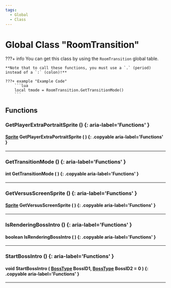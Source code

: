```yaml
---
tags:
  - Global
  - Class
---
```

# Global Class "RoomTransition"

???+ info
    You can get this class by using the `RoomTransition` global table.

    **Note that to call these functions, you must use a `.` (period) instead of a `:` (colon)!**
    
    ???+ example "Example Code"
        ```lua
        local tmode = RoomTransition.GetTransitionMode()
        ```


## Functions

### GetPlayerExtraPortraitSprite () {: aria-label='Functions' }
#### [Sprite](Sprite.md) GetPlayerExtraPortraitSprite ( ) {: .copyable aria-label='Functions' }

___
### GetTransitionMode () {: aria-label='Functions' }
#### int GetTransitionMode ( ) {: .copyable aria-label='Functions' }

___
### GetVersusScreenSprite () {: aria-label='Functions' }
#### [Sprite](Sprite.md) GetVersusScreenSprite ( ) {: .copyable aria-label='Functions' }

___
### IsRenderingBossIntro () {: aria-label='Functions' }
#### boolean IsRenderingBossIntro ( ) {: .copyable aria-label='Functions' }

___
### StartBossIntro () {: aria-label='Functions' }
#### void StartBossIntro ( [BossType](enums/BossType.md) BossID1, [BossType](enums/BossType.md) BossID2 = 0 ) {: .copyable aria-label='Functions' }

___
